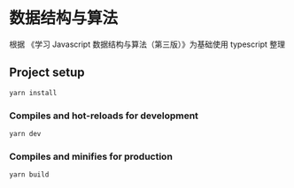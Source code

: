 # 数据结构与算法

根据 《学习 Javascript 数据结构与算法（第三版）》为基础使用 typescript 整理

## Project setup

```bash
yarn install
```

### Compiles and hot-reloads for development

```bash
yarn dev
```

### Compiles and minifies for production

```bash
yarn build
```
